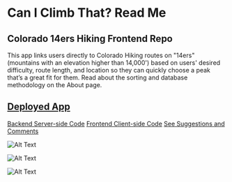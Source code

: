<h1>Can I Climb That? Read Me</h1>
<h2>Colorado 14ers Hiking Frontend Repo</h2> 

This app links users directly to Colorado Hiking routes on "14ers" (mountains with an elevation higher than 14,000') based on users' desired difficulty, route length, and location so they can quickly choose a peak that’s a great fit for them. Read about the sorting and database methodology on the About page.

<h2><a href="https://colorado-14ers-search.firebaseapp.com/">Deployed App</a></h2>

<a href="https://github.com/BryanLong14/Colorado-14ers-backend">Backend Server-side Code</a>
<a href="https://github.com/BryanLong14/Colorado-14ers-Frontend">Frontend Client-side Code</a>
<a href="https://peaceful-crag-92814.herokuapp.com/suggestions">See Suggestions and Comments</a> 

![Alt Text](https://github.com/BryanLong14/Bryan-Multilayer-Parallax-Demo/blob/master/images/gif.gif)

![Alt Text](https://gifs.com/gif/jqOZGy)


![Alt Text](https://gifs.com/gif/14ers-search-tool-gif-jqOZGy)


